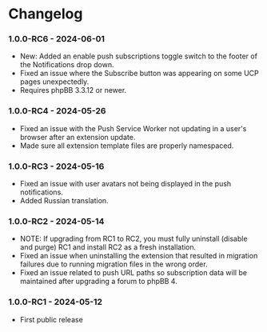 # Changelog

### 1.0.0-RC6 - 2024-06-01

- New: Added an enable push subscriptions toggle switch to the footer of the Notifications drop down.
- Fixed an issue where the Subscribe button was appearing on some UCP pages unexpectedly.
- Requires phpBB 3.3.12 or newer.

### 1.0.0-RC4 - 2024-05-26

- Fixed an issue with the Push Service Worker not updating in a user's browser after an extension update.
- Made sure all extension template files are properly namespaced.

### 1.0.0-RC3 - 2024-05-16

- Fixed an issue with user avatars not being displayed in the push notifications.
- Added Russian translation.

### 1.0.0-RC2 - 2024-05-14

- NOTE: If upgrading from RC1 to RC2, you must fully uninstall (disable and purge) RC1 and install RC2 as a fresh installation.
- Fixed an issue when uninstalling the extension that resulted in migration failures due to running migration files in the wrong order.
- Fixed an issue related to push URL paths so subscription data will be maintained after upgrading a forum to phpBB 4.

### 1.0.0-RC1 - 2024-05-12

- First public release
